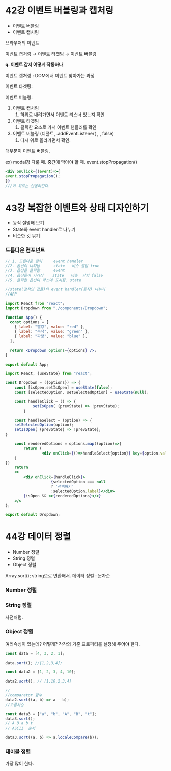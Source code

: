 # 42강 이벤트 버블링과 캡처링

- 이벤트 버블링
- 이벤트 캡처링

브라우저의 이벤트

이벤트 캡처링 → 이벤트 타겟팅 → 이벤트 버블링

**q. 이벤트 감지 어떻게 작동하나**

이벤트 캡처링 : DOM에서 이벤트 찾아가는 과정

이벤트 타겟팅:

이벤트 버블링:

1. 이벤트 캡처링
   1. 하위로 내려가면서 이벤트 리스너 있는지 확인
2. 이벤트 타겟팅
   1. 클릭한 요소로 가서 이벤트 핸들러를 확인
3. 이벤트 버블링 (디폴트, .addEventListener( , , false)
   1. 다시 위로 올라가면서 확인.

대부분이 이벤트 버블링.

ex) modal창 다룰 때. 중간에 막아야 할 때. event.stopPropagation()

```jsx
<div onClick={(event)=>{
event.stopPropagation();
}}
///이 위로는 안올라간다.
```

# 43강 복잡한 이벤트와 상태 디자인하기

- 동작 설명해 보기
- State와 event handler로 나누기
- 비슷한 것 묶기

### 드롭다운 컴포넌트

```jsx
// 1. 드롭다운 클릭     event handler
//2. 옵션이 나타남      state   비슷 열림 true
//3. 옵션을 클릭함      event
//4. 옵션들이 사라짐    state   비슷  닫힘 false
//5. 클릭한 옵션이 박스에 표시됨. state

//state(정적인 값들)와 event handler(동작) 나누기
//APP

import React from "react";
import Dropdown from "./components/Dropdown";

function App() {
  const options = [
    { label: "빨강", value: "red" },
    { label: "녹색", value: "green" },
    { label: "파랑", value: "blue" },
  ];

  return <Dropdown options={options} />;
}

export default App;
```

```jsx
import React, {useState} from "react";

const Dropdown = ({options}) => {
	const [isOpen,setIsOpen] = useState(false);
	const [selectedOption, setSelectedOption] = useState(null);

	const handleClick = () => {
			setIsOpen( (prevState) => !prevState);
		}

	const handleSelect = (option) => {
	setSelectedOption(option);
	setIsOpen( (prevState) => !prevState);
}

	const renderedOptions = options.map((option)=>{
		return (
				<div onClick={()=>handleSelect{option}} key={option.value}>{options.label}</div>
	)
})
	return
	<>
		<div onClick={handleClick}>
					{selectedOption === null
					? '선택하기'
					:selectedOption.label}</div>
		{isOpen && <>{renderedOptions}</>}
	</>
};

export default Dropdown;
```

# 44강 데이터 정렬

- Number 정렬
- String 정렬
- Object 정렬

Array.sort();
string으로 변환해서.
데이터 정렬 : 문자순

### Number 정렬

### String 정렬

사전처럼.

### Object 정렬

여러속성이 있는데? 어떻게?
각각의 기준 프로퍼티를 설정해 주어야 한다.

```jsx
const data = [4, 3, 2, 1];

data.sort(); //[1,2,3,4];

const data2 = [1, 2, 3, 4, 10];

data2.sort(); // [1,10,2,3,4]

//
//comparator 함수
data2.sort((a, b) => a - b);
//오름차순

const data3 = ["a", "b", "A", "B", "t"];
data3.sort();
// A B a b t
// ASCII  순서

data3.sort((a, b) => a.localeCompare(b));
```

### 테이블 정렬

가장 많이 한다.
